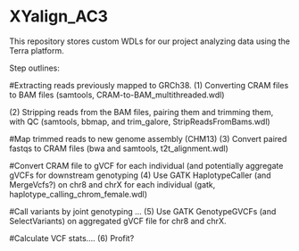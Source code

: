 # XYalign_AC3

This repository stores custom WDLs for our project analyzing data using the Terra platform.

Step outlines:

#Extracting reads previously mapped to GRCh38.
(1) Converting CRAM files to BAM files (samtools, CRAM-to-BAM_multithreaded.wdl)

(2) Stripping reads from the BAM files, pairing them and trimming them, with QC (samtools, bbmap, and trim_galore, StripReadsFromBams.wdl)

#Map trimmed reads to new genome assembly (CHM13)
(3) Convert paired fastqs to CRAM files (bwa and samtools, t2t_alignment.wdl)

#Convert CRAM file to gVCF for each individual (and potentially aggregate gVCFs for downstream genotyping
(4) Use GATK HaplotypeCaller (and MergeVcfs?) on chr8 and chrX for each individual (gatk, haplotype_calling_chrom_female.wdl)

#Call variants by joint genotyping ...
(5) Use GATK GenotypeGVCFs (and SelectVariants) on aggregated gVCF file for chr8 and chrX.

#Calculate VCF stats....
(6) Profit?
